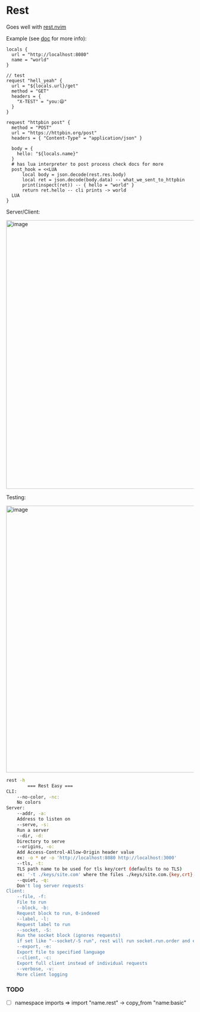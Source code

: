 # Rest

Goes well with [rest.nvim](https://github.com/taybart/rest.nvim)

Example (see [doc](doc/CLIENT.md) for more info):

```hcl
locals {
  url = "http://localhost:8080"
  name = "world"
}

// test
request "hell_yeah" {
  url = "${locals.url}/get"
  method = "GET"
  headers = {
    "X-TEST" = "you:😄"
  }
}

request "httpbin post" {
  method = "POST"
  url = "https://httpbin.org/post"
  headers = { "Content-Type" = "application/json" }

  body = {
    hello: "${locals.name}"
  }
  # has lua interpreter to post process check docs for more
  post_hook = <<LUA
      local body = json.decode(rest.res.body)
      local ret = json.decode(body.data) -- what_we_sent_to_httpbin
      print(inspect(ret)) -- { hello = "world" }
      return ret.hello -- cli prints -> world
  LUA
}
```

Server/Client:

<img width="721" alt="image" src="https://user-images.githubusercontent.com/3513897/231360482-d54f6e43-b1e9-45ba-883c-7e1d044da2df.png">

Testing:

<img width="716" alt="image" src="https://user-images.githubusercontent.com/3513897/231361047-0a539866-e289-4905-b089-b93753e50e89.png">

```sh
rest -h
		=== Rest Easy ===
CLI:
    --no-color, -nc:
	No colors
Server:
    --addr, -a:
	Address to listen on
    --serve, -s:
	Run a server
    --dir, -d:
	Directory to serve
    --origins, -o:
	Add Access-Control-Allow-Origin header value
	ex: -o * or -o 'http://localhost:8080 http://localhost:3000'
    --tls, -t:
	TLS path name to be used for tls key/cert (defaults to no TLS)
	ex: '-t ./keys/site.com' where the files ./keys/site.com.{key,crt} exist
    --quiet, -q:
	Don't log server requests
Client:
    --file, -f:
	File to run
    --block, -b:
	Request block to run, 0-indexed
    --label, -l:
	Request label to run
    --socket, -S:
	Run the socket block (ignores requests)
	if set like "--socket/-S run", rest will run socket.run.order and exit
    --export, -e:
	Export file to specified language
    --client, -c:
	Export full client instead of individual requests
    --verbose, -v:
	More client logging
```

### TODO

- [ ] namespace imports => import "name.rest" -> copy_from "name:basic"
